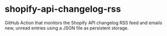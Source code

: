 # shopify-api-changelog-rss
GitHub Action that monitors the Shopify API changelog RSS feed and emails new, unread entries using a JSON file as persistent storage.
